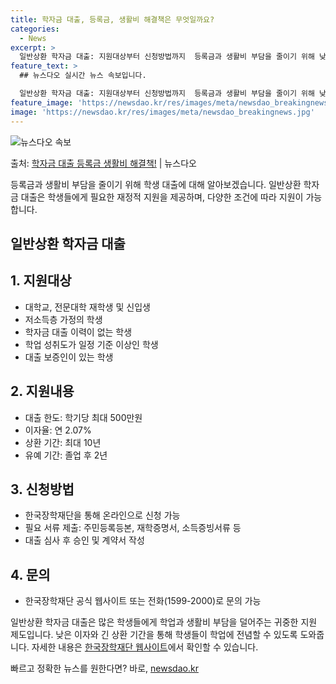 ```yaml
---
title: 학자금 대출, 등록금, 생활비 해결책은 무엇일까요?
categories:
  - News
excerpt: >
  일반상환 학자금 대출: 지원대상부터 신청방법까지  등록금과 생활비 부담을 줄이기 위해 낮은 이자와 긴 대출기…
feature_text: >
  ## 뉴스다오 실시간 뉴스 속보입니다.

  일반상환 학자금 대출: 지원대상부터 신청방법까지  등록금과 생활비 부담을 줄이기 위해 낮은 이자와 긴 대출기…
feature_image: 'https://newsdao.kr/res/images/meta/newsdao_breakingnews.jpg'
image: 'https://newsdao.kr/res/images/meta/newsdao_breakingnews.jpg'
---
```


![뉴스다오 속보](https://newsdao.kr/res/images/meta/newsdao_breakingnews.jpg)

<p>출처: <a href="https://newsdao.kr/4027" rel="dofollow">학자금 대출 등록금 생활비 해결책!</a> | 뉴스다오</p>

등록금과 생활비 부담을 줄이기 위해 학생 대출에 대해 알아보겠습니다. 일반상환 학자금 대출은 학생들에게 필요한 재정적 지원을 제공하며, 다양한 조건에 따라 지원이 가능합니다. 

## 일반상환 학자금 대출

## 1. 지원대상
- 대학교, 전문대학 재학생 및 신입생
- 저소득층 가정의 학생
- 학자금 대출 이력이 없는 학생
- 학업 성취도가 일정 기준 이상인 학생
- 대출 보증인이 있는 학생

## 2. 지원내용
- 대출 한도: 학기당 최대 500만원
- 이자율: 연 2.07%
- 상환 기간: 최대 10년
- 유예 기간: 졸업 후 2년

## 3. 신청방법
- 한국장학재단을 통해 온라인으로 신청 가능
- 필요 서류 제출: 주민등록등본, 재학증명서, 소득증빙서류 등
- 대출 심사 후 승인 및 계약서 작성

## 4. 문의
- 한국장학재단 공식 웹사이트 또는 전화(1599-2000)로 문의 가능

일반상환 학자금 대출은 많은 학생들에게 학업과 생활비 부담을 덜어주는 귀중한 지원 제도입니다. 낮은 이자와 긴 상환 기간을 통해 학생들이 학업에 전념할 수 있도록 도와줍니다. 자세한 내용은 [한국장학재단 웹사이트](https://www.kosaf.go.kr)에서 확인할 수 있습니다. 

빠르고 정확한 뉴스를 원한다면? 바로, <a href="https://newsdao.kr" rel="dofollow">newsdao.kr</a>


